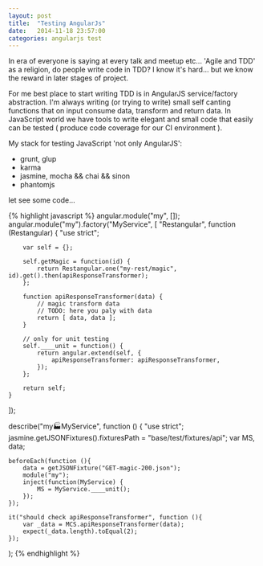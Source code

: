 ```yaml
---
layout: post
title:  "Testing AngularJs"
date:   2014-11-18 23:57:00
categories: angularjs test
---
```

In era of everyone is saying at every talk and meetup etc... 'Agile and TDD' as a religion,
do people write code in TDD? I know it's hard... but we know the reward in later stages of project.

For me best place to start writing TDD is in AngularJS service/factory abstraction.
I'm always writing (or trying to write) small self canting functions that on input consume data,
transform and return data. In JavaScript world we have tools to write elegant and small code that
easily can be tested ( produce code coverage for our CI environment ).

My stack for testing JavaScript 'not only AngularJS':
- grunt, glup
- karma
- jasmine, mocha && chai && sinon
- phantomjs

let see some code...

{% highlight javascript %}
angular.module("my", []);
angular.module("my").factory("MyService", [
    "Restangular",
    function (Restangular) {
        "use strict";

        var self = {};

        self.getMagic = function(id) {
            return Restangular.one("my-rest/magic", id).get().then(apiResponseTransformer);
        };

        function apiResponseTransformer(data) {
            // magic transform data
            // TODO: here you paly with data
            return [ data, data ];
        }

        // only for unit testing
        self.____unit = function() {
            return angular.extend(self, {
                apiResponseTransformer: apiResponseTransformer,
            });
        };

        return self;
    }
]);

describe("my:factory:MyService", function () {
    "use strict";
    jasmine.getJSONFixtures().fixturesPath = "base/test/fixtures/api";
    var MS, data;

    beforeEach(function (){
        data = getJSONFixture("GET-magic-200.json");
        module("my");
        inject(function(MyService) {
            MS = MyService.____unit();
        });
    });

    it("should check apiResponseTransformer", function (){
        var _data = MCS.apiResponseTransformer(data);
        expect(_data.length).toEqual(2);
    });

);
{% endhighlight %}
